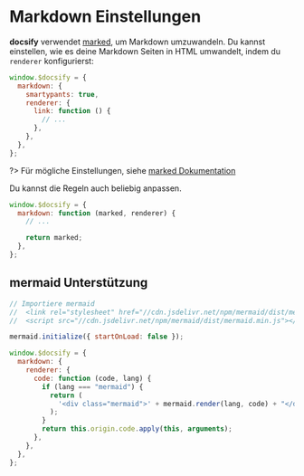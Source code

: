# Markdown Einstellungen

**docsify** verwendet [marked](https://github.com/markedjs/marked), um Markdown umzuwandeln. Du kannst einstellen, wie es deine Markdown Seiten in HTML umwandelt, indem du `renderer` konfigurierst:

```js
window.$docsify = {
  markdown: {
    smartypants: true,
    renderer: {
      link: function () {
        // ...
      },
    },
  },
};
```

?> Für mögliche Einstellungen, siehe [marked Dokumentation](https://github.com/markedjs/marked#options-1)

Du kannst die Regeln auch beliebig anpassen.

```js
window.$docsify = {
  markdown: function (marked, renderer) {
    // ...

    return marked;
  },
};
```

## mermaid Unterstützung

```js
// Importiere mermaid
//  <link rel="stylesheet" href="//cdn.jsdelivr.net/npm/mermaid/dist/mermaid.min.css">
//  <script src="//cdn.jsdelivr.net/npm/mermaid/dist/mermaid.min.js"></script>

mermaid.initialize({ startOnLoad: false });

window.$docsify = {
  markdown: {
    renderer: {
      code: function (code, lang) {
        if (lang === "mermaid") {
          return (
            '<div class="mermaid">' + mermaid.render(lang, code) + "</div>"
          );
        }
        return this.origin.code.apply(this, arguments);
      },
    },
  },
};
```
